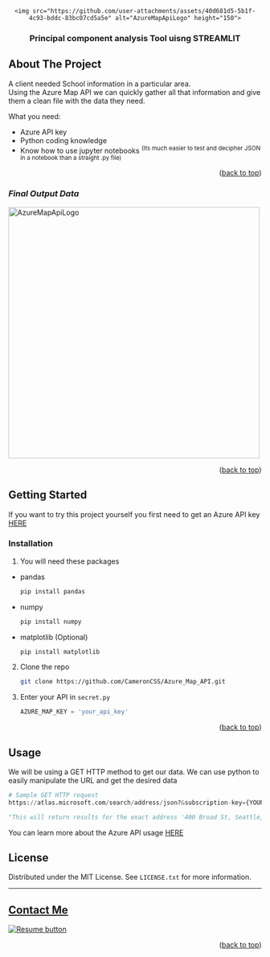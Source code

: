 <a name="readme-top"></a>


<!-- PROJECT LOGO -->
<br />
<div align="center">



    <img src="https://github.com/user-attachments/assets/40d681d5-5b1f-4c93-bddc-83bc07cd5a5e" alt="AzureMapApiLogo" height="150">
  </a>

  <h3 align="center">Principal component analysis Tool uisng STREAMLIT</h3>
</div>


<!-- ABOUT THE PROJECT -->
## About The Project

A client needed School information in a particular area. 
<br>
Using the Azure Map API we can quickly gather all that information and give them a clean file with the data they need.

What you need:
* Azure API key
* Python coding knowledge
* Know how to use jupyter notebooks 
<sup>(Its much easier to test and decipher JSON in a notebook than a straight .py file)</sup>



<p align="right">(<a href="#readme-top">back to top</a>)</p>



### *Final Output Data*
 <img src="https://github.com/user-attachments/assets/da17c99d-ea7d-45ac-9d04-1b378df240d4" alt="AzureMapApiLogo" height="500">



<p align="right">(<a href="#readme-top">back to top</a>)</p>



<!-- GETTING STARTED -->
## Getting Started

If you want to try this project yourself you first need to get an Azure API key [HERE](https://azure.microsoft.com/en-us/products/azure-maps)

### Installation

1. You will need these packages
* pandas
  ```sh
  pip install pandas
  ```
* numpy
  ```sh
  pip install numpy
  ```
* matplotlib (Optional)
  ```sh
  pip install matplotlib
  ```


2. Clone the repo
   ```sh
   git clone https://github.com/CameronCSS/Azure_Map_API.git
   ```
3. Enter your API in `secret.py`
   ```py
   AZURE_MAP_KEY = 'your_api_key'
   ```

<p align="right">(<a href="#readme-top">back to top</a>)</p>



<!-- USAGE EXAMPLES -->
## Usage

We will be using a GET HTTP method to get our data. We can use python to easily manipulate the URL and get the desired data
```python
# Sample GET HTTP request
https://atlas.microsoft.com/search/address/json?&subscription-key={YOUR-AZURE_MAP_KEY}&api-version=1.0&language=en-US&query=400 Broad St, Seattle, WA 98109

"This will return results for the exact address '400 Broad St, Seattle, WA 98109'"
```

You can learn more about the Azure API usage [HERE](https://learn.microsoft.com/en-us/azure/azure-maps/how-to-search-for-address)



<!-- LICENSE -->
## License

Distributed under the MIT License. See `LICENSE.txt` for more information.



----

<a name="Contact"></a> 
## <a href="https://camdoesdata.com/#contact">Contact Me</a>

  </table>
  <p style="margin-left: auto;">
    <a href="https://drive.google.com/file/d/1YaM4hDtt2-79ShBVTN06Y3BU79LvFw6J/view?usp=sharing" target="_blank" rel="noopener noreferrer">
      <img src="https://user-images.githubusercontent.com/121735588/215364205-abdfc0ac-53db-4733-8d43-b57c1bafb802.png" alt="Resume button">
    </a>
  </p>
</div>


<p align="right">(<a href="#readme-top">back to top</a>)</p>

